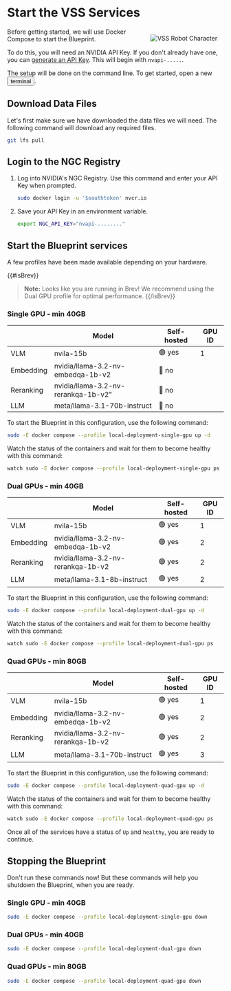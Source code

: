 # Start the VSS Services

<img src="_static/robots/startup.png" alt="VSS Robot Character" style="float:right; max-width:350px;margin:15px;" />


Before getting started, we will use Docker Compose to start the Blueprint.

To do this, you will need an NVIDIA API Key. If you don't already have one, you can [generate an API Key](https://build.nvidia.com/settings/api-keys). This will begin with `nvapi-.....`.

The setup will be done on the command line. To get started, open a new <button onclick="openNewTerminal();"><i class="fas fa-terminal"></i> terminal</button>.

<!--fold:break -->

## Download Data Files

Let's first make sure we have downloaded the data files we will need. The following command will download any required files.

```bash
git lfs pull
```

<!--fold:break -->

## Login to the NGC Registry

1. Log into NVIDIA's NGC Registry. Use this command and enter your API Key when prompted.

    ```bash
    sudo docker login -u '$oauthtoken' nvcr.io
    ```

1. Save your API Key in an environment variable.

    ```bash
    export NGC_API_KEY="nvapi-........"
    ```

<!--fold:break -->

## Start the Blueprint services

A few profiles have been made available depending on your hardware.

{{#isBrev}}
> **Note:** Looks like you are running in Brev! We recommend using the Dual GPU profile for optimal performance.
{{/isBrev}}

<!-- tabs:start -->

### **Single GPU - min 40GB**

|  | Model | Self-hosted | GPU ID |
| --- | --- | --- | -- |
| VLM | nvila-15b | 🟢 yes | 1 |
| Embedding | nvidia/llama-3.2-nv-embedqa-1b-v2 | 🔴 no | |
| Reranking | nvidia/llama-3.2-nv-rerankqa-1b-v2" | 🔴 no |
| LLM | meta/llama-3.1-70b-instruct | 🔴 no | |

To start the Blueprint in this configuration, use the following command:

```bash
sudo -E docker compose --profile local-deployment-single-gpu up -d
```

Watch the status of the containers and wait for them to become healthy with this command:

```bash
watch sudo -E docker compose --profile local-deployment-single-gpu ps
```

### **Dual GPUs - min 40GB**

|  | Model | Self-hosted | GPU ID |
| --- | --- | --- | --- |
| VLM | nvila-15b | 🟢 yes | 1 |
| Embedding | nvidia/llama-3.2-nv-embedqa-1b-v2 | 🟢 yes | 2 |
| Reranking | nvidia/llama-3.2-nv-rerankqa-1b-v2 | 🟢 yes | 2 |
| LLM | meta/llama-3.1-8b-instruct | 🟢 yes | 2 |


To start the Blueprint in this configuration, use the following command:

```bash
sudo -E docker compose --profile local-deployment-dual-gpu up -d
```

Watch the status of the containers and wait for them to become healthy with this command:

```bash
watch sudo -E docker compose --profile local-deployment-dual-gpu ps
```

### **Quad GPUs - min 80GB**

|  | Model | Self-hosted | GPU ID |
| --- | --- | --- | --- |
| VLM | nvila-15b | 🟢 yes | 1 |
| Embedding | nvidia/llama-3.2-nv-embedqa-1b-v2 | 🟢 yes | 2 |
| Reranking | nvidia/llama-3.2-nv-rerankqa-1b-v2 | 🟢 yes | 2 |
| LLM | meta/llama-3.1-70b-instruct | 🟢 yes | 3 |


To start the Blueprint in this configuration, use the following command:

```bash
sudo -E docker compose --profile local-deployment-quad-gpu up -d
```

Watch the status of the containers and wait for them to become healthy with this command:

```bash
watch sudo -E docker compose --profile local-deployment-quad-gpu ps
```

<!-- tabs:end -->

Once all of the services have a status of `Up` and `healthy`, you are ready to continue.

<!--fold:break -->

## Stopping the Blueprint

Don't run these commands now! But these commands will help you shutdown the Blueprint, when you are ready.

<!-- tabs:start -->

### **Single GPU - min 40GB**

```bash
sudo -E docker compose --profile local-deployment-single-gpu down
```

### **Dual GPUs - min 40GB**

```bash
sudo -E docker compose --profile local-deployment-dual-gpu down
```

### **Quad GPUs - min 80GB**

```bash
sudo -E docker compose --profile local-deployment-quad-gpu down
```

<!-- tabs:end -->